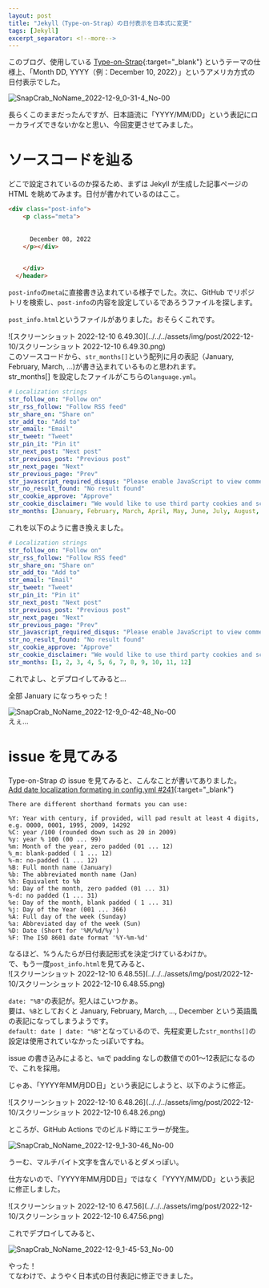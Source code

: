 ```yaml
---
layout: post
title: "Jekyll（Type-on-Strap）の日付表示を日本式に変更"
tags: [Jekyll]
excerpt_separator: <!--more-->
---
```


このブログ、使用している [Type-on-Strap](https://github.com/sylhare/Type-on-Strap){:target="_blank"} というテーマの仕様上、「Month DD, YYYY（例：December 10, 2022）」というアメリカ方式の日付表示でした。  

![SnapCrab_NoName_2022-12-9_0-31-4_No-00](../../../assets/img/post/2022-12-10/SnapCrab_NoName_2022-12-9_0-31-4_No-00-0550793.png)  

長らくこのままだったんですが、日本語流に「YYYY/MM/DD」という表記にローカライズできないかなと思い、今回変更させてみました。

<!--more-->

# ソースコードを辿る

どこで設定されているのか探るため、まずは Jekyll が生成した記事ページの HTML を眺めてみます。日付が書かれているのはここ。

```html
<div class="post-info">
    <p class="meta">
      
      
      December 08, 2022
    </p></div>

      
    </div>
  </header>
```

``post-info``の``meta``に直接書き込まれている様子でした。次に、GitHub でリポジトリを検索し、``post-info``の内容を設定しているであろうファイルを探します。  

``post_info.html``というファイルがありました。おそらくこれです。

![スクリーンショット 2022-12-10 6.49.30](../../../assets/img/post/2022-12-10/スクリーンショット 2022-12-10 6.49.30.png)  
このソースコードから、``str_months[]``という配列に月の表記（January, February, March, ...)が書き込まれているものと思われます。  
str_months[] を設定したファイルがこちらの``language.yml``。

```yaml
# Localization strings
str_follow_on: "Follow on"
str_rss_follow: "Follow RSS feed"
str_share_on: "Share on"
str_add_to: "Add to"
str_email: "Email"
str_tweet: "Tweet"
str_pin_it: "Pin it"
str_next_post: "Next post"
str_previous_post: "Previous post"
str_next_page: "Next"
str_previous_page: "Prev"
str_javascript_required_disqus: "Please enable JavaScript to view comments."
str_no_result_found: "No result found"
str_cookie_approve: "Approve"
str_cookie_disclaimer: "We would like to use third party cookies and scripts to improve the functionality of this website."
str_months: [January, February, March, April, May, June, July, August, September, October, November, December]
```

これを以下のように書き換えました。

```yaml
# Localization strings
str_follow_on: "Follow on"
str_rss_follow: "Follow RSS feed"
str_share_on: "Share on"
str_add_to: "Add to"
str_email: "Email"
str_tweet: "Tweet"
str_pin_it: "Pin it"
str_next_post: "Next post"
str_previous_post: "Previous post"
str_next_page: "Next"
str_previous_page: "Prev"
str_javascript_required_disqus: "Please enable JavaScript to view comments."
str_no_result_found: "No result found"
str_cookie_approve: "Approve"
str_cookie_disclaimer: "We would like to use third party cookies and scripts to improve the functionality of this website."
str_months: [1, 2, 3, 4, 5, 6, 7, 8, 9, 10, 11, 12]
```

これでよし、とデプロイしてみると…    

全部 January になっちゃった！

![SnapCrab_NoName_2022-12-9_0-42-48_No-00](../../../assets/img/post/2022-12-10/SnapCrab_NoName_2022-12-9_0-42-48_No-00.png)  
えぇ…

# issue を見てみる

Type-on-Strap の issue を見てみると、こんなことが書いてありました。  
[Add date localization formating in config.yml #241](https://github.com/sylhare/Type-on-Strap/pull/241){:target="_blank"}


```
There are different shorthand formats you can use:

%Y: Year with century, if provided, will pad result at least 4 digits, e.g. 0000, 0001, 1995, 2009, 14292
%C: year /100 (rounded down such as 20 in 2009)
%y: year % 100 (00 ... 99)
%m: Month of the year, zero padded (01 ... 12)
%_m: blank-padded ( 1 ... 12)
%-m: no-padded (1 ... 12)
%B: Full month name (January)
%b: The abbreviated month name (Jan)
%h: Equivalent to %b
%d: Day of the month, zero padded (01 ... 31)
%-d: no padded (1 ... 31)
%e: Day of the month, blank padded ( 1 ... 31)
%j: Day of the Year (001 ... 366)
%A: Full day of the week (Sunday)
%a: Abbreviated day of the week (Sun)
%D: Date (Short for '%M/%d/%y')
%F: The ISO 8601 date format '%Y-%m-%d'
```

なるほど、%うんたらが日付表記形式を決定づけているわけか。  
で、もう一度``post_info.html``を見てみると、  
![スクリーンショット 2022-12-10 6.48.55](../../../assets/img/post/2022-12-10/スクリーンショット 2022-12-10 6.48.55.png)

``date: "%B"``の表記が。犯人はこいつかぁ。  
要は、``%B``としておくと January, February, March, ..., December という英語風の表記になってしまうようです。  
``default: date | date: "%B"``となっているので、先程変更した``str_months[]``の設定は使用されていなかったっぽいですね。  

issue の書き込みによると、``%m``で padding なしの数値での01～12表記になるので、これを採用。  

じゃあ、「YYYY年MM月DD日」という表記にしようと、以下のように修正。

![スクリーンショット 2022-12-10 6.48.26](../../../assets/img/post/2022-12-10/スクリーンショット 2022-12-10 6.48.26.png)

ところが、GitHub Actions でのビルド時にエラーが発生。  

![SnapCrab_NoName_2022-12-9_1-30-46_No-00](../../../assets/img/post/2022-12-10/SnapCrab_NoName_2022-12-9_1-30-46_No-00.png)  

うーむ、マルチバイト文字を含んでいるとダメっぽい。  

仕方ないので、「YYYY年MM月DD日」ではなく「YYYY/MM/DD」という表記に修正しました。

![スクリーンショット 2022-12-10 6.47.56](../../../assets/img/post/2022-12-10/スクリーンショット 2022-12-10 6.47.56.png)

これでデプロイしてみると、  

![SnapCrab_NoName_2022-12-9_1-45-53_No-00](../../../assets/img/post/2022-12-10/SnapCrab_NoName_2022-12-9_1-45-53_No-00.png)  

やった！  
てなわけで、ようやく日本式の日付表記に修正できました。





